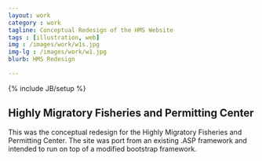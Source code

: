 ```yaml
---
layout: work
category : work
tagline: Conceptual Redesign of the HMS Website
tags : [illustration, web]
img : /images/work/w1s.jpg
img-lg : /images/work/w1.jpg
blurb: HMS Redesign

---
```

{% include JB/setup %}
## Highly Migratory Fisheries and Permitting Center
This was the conceptual redesign for the Highly Migratory Fisheries and Permitting Center.  The site was port from an existing .ASP framework and intended to run on top of a modified bootstrap framework.

